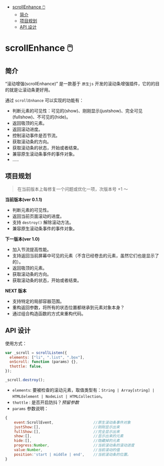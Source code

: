 <!-- TOC -->

- [scrollEnhance 🖱️](#scrollenhance-)
    - [简介](#简介)
    - [项目规划](#项目规划)
    - [API 设计](#api-设计)

<!-- /TOC -->

# scrollEnhance 🖱️

## 简介

“滚动增强(scrollEnhance)” 是一款基于 `原生js` 开发的滚动条增强插件，它的的目的就是让滚动条更好用。

通过 `scrollEnhance` 可以实现的功能有：

- 判断元素的可见性：可见的(show)、刚刚显示(justshow)、完全可见(fullshow)、不可见的(hide)。
- 返回吸顶的元素。
- 返回滚动进度。
- 控制滚动事件是否节流。
- 获取滚动条的方向。
- 获取滚动条的状态，开始或者结束。
- 兼容原生滚动条事件的事件对象。
- .....

## 项目规划

> 在当前版本上每修复一个问题或优化一项，次版本号 +1 ～

**当前版本(ver 0.1.1)**

- 判断元素的可见性。
- 返回当前页面滚动的进度。
- 支持 `destroy()` 解除滚动方法。
- 兼容原生滚动条事件的事件对象。

**下一版本(ver 1.0)**

- 加入节流提高性能。
- 支持返回当前屏幕中可见的元素（不含已经卷去的元素，虽然它们也是显示了的）。
- 返回吸顶的元素。
- 获取滚动条的方向。
- 获取滚动条的状态，开始或者结束。

**NEXT 版本**

- 支持特定的局部容器范围。
- 重构返回参数，将所有的状态位置都继承到元素对象本身？
- 通过组合构造函数的方式来重构代码。

## API 设计

使用方式：

```js
var _scroll = scrollListen({
  elements: ["li", ".list", ".box"],
  onScroll: function (params) {},
  thottle: false,
});

_scroll.destroy();
```

- `elements`: 要被检查的滚动元素，取值类型有：`String | Array[string] | HTMLEelement | NodeList | HTMLCollection`。
- `thottle` : 是否开启防抖？_预留参数_
- `params` 参数说明：

```js
{
    event:ScrollEvent,                  //原生滚动条事件对象
    justShow:[],                        //刚刚显示出来
    fullShow:[],                        //完全显示出来
    show:[],                            //显示出来的元素
    hide:[],                            //隐藏掉的元素
    progress:Number,                    //当前滚动条的滚动进度
    value:Number,                       //当前滚动的值
    position:'start | middle | end',    //当前滚动条的位置。
}
```
